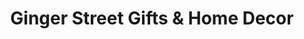 ---
title: "Ginger Street Gifts & Home Decor"
url: /rainier/ginger-street-gifts-und-home-decor/
shop: Andenken
---